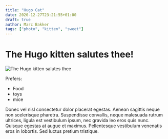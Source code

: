 ```yaml
---
title: "Hugo Cat"
date: 2020-12-27T23:21:55+01:00
draft: true
author: Marc Bakker
tags: ["photo", "kitten", "sweet"]
---
```


# The Hugo kitten salutes thee!

![The Hugo kitten salutes thee](https://placekitten.com/g/320/240 "surprised kitten")

Prefers:

-   Food
-   toys
-   mice

Donec vel nisl consectetur dolor placerat egestas. Aenean sagittis neque non scelerisque pharetra. Suspendisse convallis, neque malesuada rutrum ultrices, ligula est vestibulum ipsum, nec gravida leo eros quis nunc. Quisque egestas at augue et maximus. Pellentesque vestibulum venenatis eros in lobortis. Sed luctus pretium tristique.
